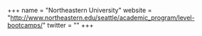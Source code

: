 +++
name = "Northeastern University"
website = "http://www.northeastern.edu/seattle/academic_program/level-bootcamps/"
twitter = ""
+++